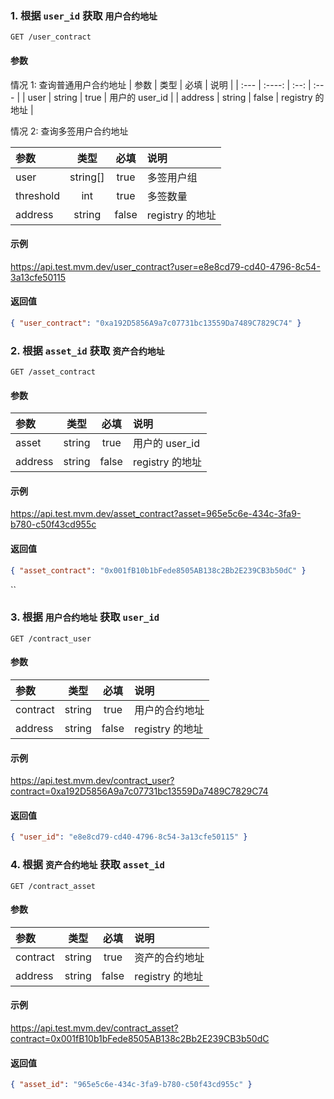 ### 1. 根据 `user_id` 获取 `用户合约地址`

`GET /user_contract`

#### 参数

情况 1: 查询普通用户合约地址
| 参数 | 类型 | 必填 | 说明 |
| :--- | :----: | :--: | :--- |
| user | string | true | 用户的 user_id |
| address | string | false | registry 的地址 |

情况 2: 查询多签用户合约地址

| 参数      |   类型   | 必填  | 说明            |
| :-------- | :------: | :---: | :-------------- |
| user      | string[] | true  | 多签用户组      |
| threshold |   int    | true  | 多签数量        |
| address   |  string  | false | registry 的地址 |

#### 示例

<https://api.test.mvm.dev/user_contract?user=e8e8cd79-cd40-4796-8c54-3a13cfe50115>

#### 返回值

```json
{ "user_contract": "0xa192D5856A9a7c07731bc13559Da7489C7829C74" }
```

### 2. 根据 `asset_id` 获取 `资产合约地址`

`GET /asset_contract`

#### 参数

| 参数    |  类型  | 必填  | 说明            |
| :------ | :----: | :---: | :-------------- |
| asset   | string | true  | 用户的 user_id  |
| address | string | false | registry 的地址 |

#### 示例

<https://api.test.mvm.dev/asset_contract?asset=965e5c6e-434c-3fa9-b780-c50f43cd955c>

#### 返回值

```json
{ "asset_contract": "0x001fB10b1bFede8505AB138c2Bb2E239CB3b50dC" }
```

``

### 3. 根据 `用户合约地址` 获取 `user_id`

`GET /contract_user`

#### 参数

| 参数     |  类型  | 必填  | 说明            |
| :------- | :----: | :---: | :-------------- |
| contract | string | true  | 用户的合约地址  |
| address  | string | false | registry 的地址 |

#### 示例

<https://api.test.mvm.dev/contract_user?contract=0xa192D5856A9a7c07731bc13559Da7489C7829C74>

#### 返回值

```json
{ "user_id": "e8e8cd79-cd40-4796-8c54-3a13cfe50115" }
```

### 4. 根据 `资产合约地址` 获取 `asset_id`

`GET /contract_asset`

#### 参数

| 参数     |  类型  | 必填  | 说明            |
| :------- | :----: | :---: | :-------------- |
| contract | string | true  | 资产的合约地址  |
| address  | string | false | registry 的地址 |

#### 示例

<https://api.test.mvm.dev/contract_asset?contract=0x001fB10b1bFede8505AB138c2Bb2E239CB3b50dC>

#### 返回值

```json
{ "asset_id": "965e5c6e-434c-3fa9-b780-c50f43cd955c" }
```
